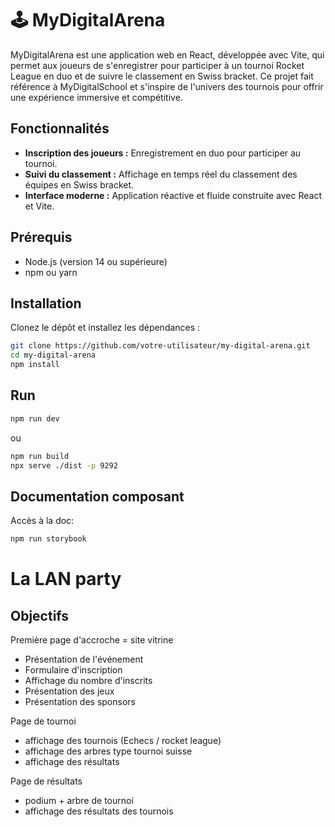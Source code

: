 # 🕹 MyDigitalArena

MyDigitalArena est une application web en React, développée avec Vite, qui permet aux joueurs de s'enregistrer pour participer à un tournoi Rocket League en duo et de suivre le classement en Swiss bracket. Ce projet fait référence à MyDigitalSchool et s'inspire de l'univers des tournois pour offrir une expérience immersive et compétitive.

## Fonctionnalités

- **Inscription des joueurs :** Enregistrement en duo pour participer au tournoi.
- **Suivi du classement :** Affichage en temps réel du classement des équipes en Swiss bracket.
- **Interface moderne :** Application réactive et fluide construite avec React et Vite.

## Prérequis

- Node.js (version 14 ou supérieure)
- npm ou yarn

## Installation

Clonez le dépôt et installez les dépendances :

```bash
git clone https://github.com/votre-utilisateur/my-digital-arena.git
cd my-digital-arena
npm install
```

## Run 

```bash
npm run dev
```
ou 

```bash
npm run build
npx serve ./dist -p 9292
```

## Documentation composant

Accès à la doc:
```bash
npm run storybook
```

# La LAN party

## Objectifs

Première page d'accroche = site vitrine
  - Présentation de l'événement
  - Formulaire d'inscription
  - Affichage du nombre d'inscrits
  - Présentation des jeux
  - Présentation des sponsors

Page de tournoi
  - affichage des tournois (Echecs / rocket league)
  - affichage des arbres type tournoi suisse
  - affichage des résultats

Page de résultats
  - podium + arbre de tournoi
  - affichage des résultats des tournois
